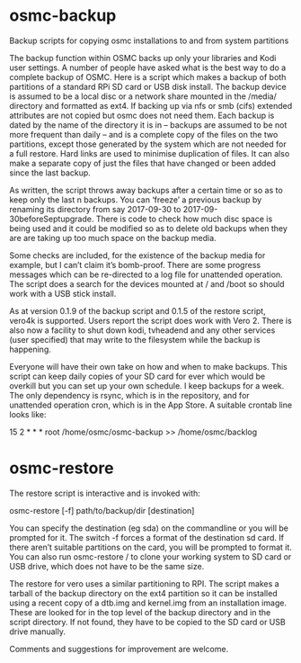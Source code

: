 # osmc-backup
Backup scripts for copying osmc installations to and from system partitions

The backup function within OSMC backs up only your libraries and Kodi user settings. A number of people have asked what is the best way to do a complete backup of OSMC. Here is a script which makes a backup of both partitions of a standard RPi SD card or USB disk install. The backup device is assumed to be a local disc or a network share mounted in the /media/ directory and formatted as ext4. If backing up via nfs or smb (cifs) extended attributes are not copied but osmc does not need them. Each backup is dated by the name of the directory it is in – backups are assumed to be not more frequent than daily – and is a complete copy of the files on the two partitions, except those generated by the system which are not needed for a full restore. Hard links are used to minimise duplication of files. It can also make a separate copy of just the files that have changed or been added since the last backup.

As written, the script throws away backups after a certain time or so as to keep only the last n backups. You can ‘freeze’ a previous backup by renaming its directory from say 2017-09-30 to 2017-09-30beforeSeptupgrade. There is code to check how much disc space is being used and it could be modified so as to delete old backups when they are are taking up too much space on the backup media.

Some checks are included, for the existence of the backup media for example, but I can’t claim it’s bomb-proof. There are some progress messages which can be re-directed to a log file for unattended operation. The script does a search for the devices mounted at / and /boot so should work with a USB stick install.

As at version 0.1.9 of the backup script and 0.1.5 of the restore script, vero4k is supported. Users report the script does work with Vero 2. There is also now a facility to shut down kodi, tvheadend and any other services (user specified) that may write to the filesystem while the backup is happening.

Everyone will have their own take on how and when to make backups. This script can keep daily copies of your SD card for ever which would be overkill but you can set up your own schedule. I keep backups for a week. The only dependency is rsync, which is in the repository, and for unattended operation cron, which is in the App Store. A suitable crontab line looks like:

15 2 * * * root /home/osmc/osmc-backup >> /home/osmc/backlog

# osmc-restore
The restore script is interactive and is invoked with:

osmc-restore [-f] path/to/backup/dir [destination]

You can specify the destination (eg sda) on the commandline or you will be prompted for it. The switch -f forces a format of the destination sd card. If there aren’t suitable partitions on the card, you will be prompted to format it. You can also run osmc-restore / to clone your working system to SD card or USB drive, which does not have to be the same size.

The restore for vero uses a similar partitioning to RPI. The script makes a tarball of the backup directory on the ext4 partition so it can be installed using a recent copy of a dtb.img and kernel.img from an installation image. These are looked for in the top level of the backup directory and in the script directory.  If not found, they have to be copied to the SD card or USB drive manually.

Comments and suggestions for improvement are welcome.
